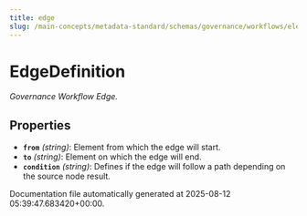 ```yaml
---
title: edge
slug: /main-concepts/metadata-standard/schemas/governance/workflows/elements/edge
---
```


# EdgeDefinition

*Governance Workflow Edge.*

## Properties

- **`from`** *(string)*: Element from which the edge will start.
- **`to`** *(string)*: Element on which the edge will end.
- **`condition`** *(string)*: Defines if the edge will follow a path depending on the source node result.


Documentation file automatically generated at 2025-08-12 05:39:47.683420+00:00.
